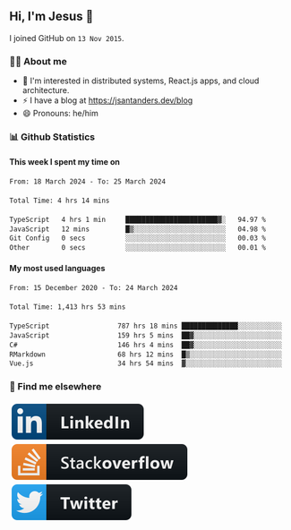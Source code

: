 ## Hi, I'm Jesus 👋

I joined GitHub on `13 Nov 2015`.

<!-- Talking about you -->

### 👨‍💻 About me

- 👦 I'm interested in distributed systems, React.js apps, and cloud architecture.
- ⚡️ I have a blog at <https://jsantanders.dev/blog>
- 😄 Pronouns: he/him

### 📊 Github Statistics

#### This week I spent my time on

<!--START_SECTION:weekly-->

```txt
From: 18 March 2024 - To: 25 March 2024

Total Time: 4 hrs 14 mins

TypeScript   4 hrs 1 min     ███████████████████████▓░   94.97 %
JavaScript   12 mins         █▒░░░░░░░░░░░░░░░░░░░░░░░   04.98 %
Git Config   0 secs          ░░░░░░░░░░░░░░░░░░░░░░░░░   00.03 %
Other        0 secs          ░░░░░░░░░░░░░░░░░░░░░░░░░   00.01 %
```

<!--END_SECTION:weekly-->

#### My most used languages

<!--START_SECTION:alltime-->

```txt
From: 15 December 2020 - To: 24 March 2024

Total Time: 1,413 hrs 53 mins

TypeScript                 787 hrs 18 mins ██████████████░░░░░░░░░░░   55.68 %
JavaScript                 159 hrs 5 mins  ██▓░░░░░░░░░░░░░░░░░░░░░░   11.25 %
C#                         146 hrs 4 mins  ██▓░░░░░░░░░░░░░░░░░░░░░░   10.33 %
RMarkdown                  68 hrs 12 mins  █▒░░░░░░░░░░░░░░░░░░░░░░░   04.82 %
Vue.js                     34 hrs 54 mins  ▓░░░░░░░░░░░░░░░░░░░░░░░░   02.47 %
```

<!--END_SECTION:alltime-->

### 📢 Find me elsewhere

<p>
  <a target="_blank" href="https://linkedin.com/in/jsantanders">
    <img src="https://github.com/jsantanders/jsantanders/blob/master/img/linkedin.svg" alt="LinkedIn" style="vertical-align:top; margin:4px">
  </a>
  
  <a target="_blank" href="https://stackoverflow.com/users/7318331/jesus-santander">
    <img src="https://github.com/jsantanders/jsantanders/blob/master/img/stackoverflow.svg" alt="StackOverflow" style="vertical-align:top; margin:4px">
  </a>
  
  <a target="_blank" href="http://twitter.com/jsantanders">
    <img src="https://github.com/jsantanders/jsantanders/blob/master/img/twitter.svg" alt="Twitter" style="vertical-align:top; margin:4px">
  </a>
</p>
